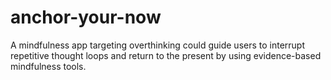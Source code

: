 # anchor-your-now
A mindfulness app targeting overthinking could guide users to interrupt repetitive thought loops and return to the present by using evidence-based mindfulness tools.
